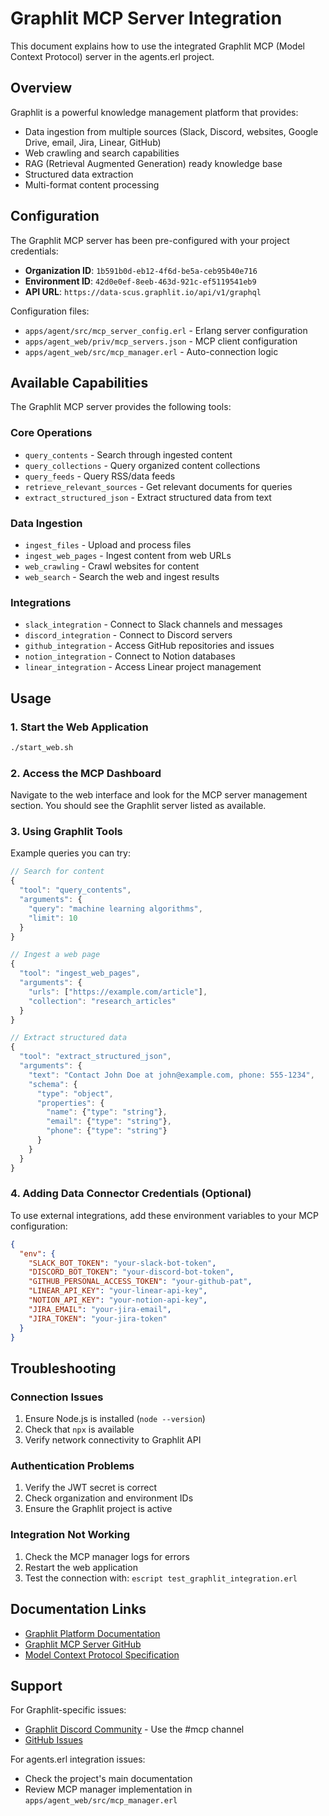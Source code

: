 # Graphlit MCP Server Integration

This document explains how to use the integrated Graphlit MCP (Model Context Protocol) server in the agents.erl project.

## Overview

Graphlit is a powerful knowledge management platform that provides:
- Data ingestion from multiple sources (Slack, Discord, websites, Google Drive, email, Jira, Linear, GitHub)
- Web crawling and search capabilities
- RAG (Retrieval Augmented Generation) ready knowledge base
- Structured data extraction
- Multi-format content processing

## Configuration

The Graphlit MCP server has been pre-configured with your project credentials:

- **Organization ID**: `1b591b0d-eb12-4f6d-be5a-ceb95b40e716`
- **Environment ID**: `42d0e0ef-8eeb-463d-921c-ef5119541eb9`
- **API URL**: `https://data-scus.graphlit.io/api/v1/graphql`

Configuration files:
- `apps/agent/src/mcp_server_config.erl` - Erlang server configuration
- `apps/agent_web/priv/mcp_servers.json` - MCP client configuration
- `apps/agent_web/src/mcp_manager.erl` - Auto-connection logic

## Available Capabilities

The Graphlit MCP server provides the following tools:

### Core Operations
- `query_contents` - Search through ingested content
- `query_collections` - Query organized content collections
- `query_feeds` - Query RSS/data feeds
- `retrieve_relevant_sources` - Get relevant documents for queries
- `extract_structured_json` - Extract structured data from text

### Data Ingestion
- `ingest_files` - Upload and process files
- `ingest_web_pages` - Ingest content from web URLs
- `web_crawling` - Crawl websites for content
- `web_search` - Search the web and ingest results

### Integrations
- `slack_integration` - Connect to Slack channels and messages
- `discord_integration` - Connect to Discord servers
- `github_integration` - Access GitHub repositories and issues
- `notion_integration` - Connect to Notion databases
- `linear_integration` - Access Linear project management

## Usage

### 1. Start the Web Application

```bash
./start_web.sh
```

### 2. Access the MCP Dashboard

Navigate to the web interface and look for the MCP server management section. You should see the Graphlit server listed as available.

### 3. Using Graphlit Tools

Example queries you can try:

```javascript
// Search for content
{
  "tool": "query_contents",
  "arguments": {
    "query": "machine learning algorithms",
    "limit": 10
  }
}

// Ingest a web page
{
  "tool": "ingest_web_pages", 
  "arguments": {
    "urls": ["https://example.com/article"],
    "collection": "research_articles"
  }
}

// Extract structured data
{
  "tool": "extract_structured_json",
  "arguments": {
    "text": "Contact John Doe at john@example.com, phone: 555-1234",
    "schema": {
      "type": "object",
      "properties": {
        "name": {"type": "string"},
        "email": {"type": "string"},
        "phone": {"type": "string"}
      }
    }
  }
}
```

### 4. Adding Data Connector Credentials (Optional)

To use external integrations, add these environment variables to your MCP configuration:

```json
{
  "env": {
    "SLACK_BOT_TOKEN": "your-slack-bot-token",
    "DISCORD_BOT_TOKEN": "your-discord-bot-token", 
    "GITHUB_PERSONAL_ACCESS_TOKEN": "your-github-pat",
    "LINEAR_API_KEY": "your-linear-api-key",
    "NOTION_API_KEY": "your-notion-api-key",
    "JIRA_EMAIL": "your-jira-email",
    "JIRA_TOKEN": "your-jira-token"
  }
}
```

## Troubleshooting

### Connection Issues
1. Ensure Node.js is installed (`node --version`)
2. Check that `npx` is available
3. Verify network connectivity to Graphlit API

### Authentication Problems
1. Verify the JWT secret is correct
2. Check organization and environment IDs
3. Ensure the Graphlit project is active

### Integration Not Working
1. Check the MCP manager logs for errors
2. Restart the web application
3. Test the connection with: `escript test_graphlit_integration.erl`

## Documentation Links

- [Graphlit Platform Documentation](https://docs.graphlit.dev/)
- [Graphlit MCP Server GitHub](https://github.com/graphlit/graphlit-mcp-server)
- [Model Context Protocol Specification](https://modelcontextprotocol.io/)

## Support

For Graphlit-specific issues:
- [Graphlit Discord Community](https://discord.gg/graphlit) - Use the #mcp channel
- [GitHub Issues](https://github.com/graphlit/graphlit-mcp-server/issues)

For agents.erl integration issues:
- Check the project's main documentation
- Review MCP manager implementation in `apps/agent_web/src/mcp_manager.erl`